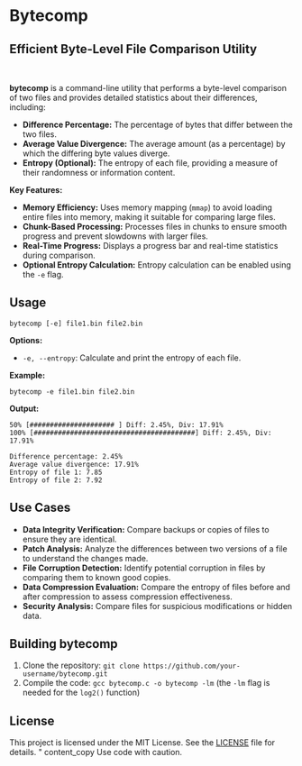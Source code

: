 # Bytecomp
## Efficient Byte-Level File Comparison Utility
   
<br/>

**bytecomp** is a command-line utility that performs a byte-level comparison of two files and provides detailed statistics about their differences, including:

- **Difference Percentage:** The percentage of bytes that differ between the two files.
- **Average Value Divergence:** The average amount (as a percentage) by which the differing byte values diverge.
- **Entropy (Optional):** The entropy of each file, providing a measure of their randomness or information content.

**Key Features:**

- **Memory Efficiency:** Uses memory mapping (`mmap`) to avoid loading entire files into memory, making it suitable for comparing large files.
- **Chunk-Based Processing:** Processes files in chunks to ensure smooth progress and prevent slowdowns with larger files.
- **Real-Time Progress:** Displays a progress bar and real-time statistics during comparison.
- **Optional Entropy Calculation:** Entropy calculation can be enabled using the `-e` flag.

## Usage
```
bytecomp [-e] file1.bin file2.bin
```
**Options:**

- `-e, --entropy`: Calculate and print the entropy of each file.

**Example:**
```
bytecomp -e file1.bin file2.bin
```
**Output:**
```
50% [##################### ] Diff: 2.45%, Div: 17.91%
100% [########################################] Diff: 2.45%, Div: 17.91%

Difference percentage: 2.45%
Average value divergence: 17.91%
Entropy of file 1: 7.85
Entropy of file 2: 7.92
```

## Use Cases

- **Data Integrity Verification:** Compare backups or copies of files to ensure they are identical.
- **Patch Analysis:** Analyze the differences between two versions of a file to understand the changes made.
- **File Corruption Detection:** Identify potential corruption in files by comparing them to known good copies.
- **Data Compression Evaluation:** Compare the entropy of files before and after compression to assess compression effectiveness.
- **Security Analysis:** Compare files for suspicious modifications or hidden data.

## Building bytecomp

1. Clone the repository: `git clone https://github.com/your-username/bytecomp.git`
2. Compile the code: `gcc bytecomp.c -o bytecomp -lm` (the `-lm` flag is needed for the `log2()` function)

## License

This project is licensed under the MIT License. See the [LICENSE](LICENSE) file for details.
"
content_copy
Use code with caution.
